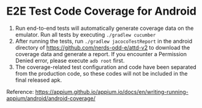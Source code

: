 # E2E Test Code Coverage for Android
1. Run end-to-end tests will automatically generate coverage data on the emulator. Run all tests by executing `./gradlew cucumber` 
2. After running the tests, run `./gradlew jacocoTestReport` in the android directory of https://github.com/nerds-odd-e/attd-v2 to download the coverage data and generate a report. If you encounter a Permission Denied error, please execute `adb root` first.
3. The coverage-related test configuration and code have been separated from the production code, so these codes will not be included in the final released apk.

Reference: https://appium.github.io/appium.io/docs/en/writing-running-appium/android/android-coverage/ 